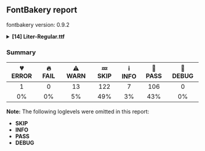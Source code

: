 ## FontBakery report

fontbakery version: 0.9.2

<details><summary><b>[14] Liter-Regular.ttf</b></summary><div><details><summary>💔 <b>ERROR:</b> Ensure soft_dotted characters lose their dot when combined with marks that replace the dot. (<a href="https://font-bakery.readthedocs.io/en/stable/fontbakery/profiles/<Section: Shaping Checks>.html#com.google.fonts/check/soft_dotted">com.google.fonts/check/soft_dotted</a>)</summary><div>


* 💔 **ERROR** Failed with ModuleNotFoundError: No module named 'shaperglot'
</div></details><details><summary>⚠ <b>WARN:</b> Checking OS/2 achVendID. (<a href="https://font-bakery.readthedocs.io/en/stable/fontbakery/profiles/googlefonts.html#com.google.fonts/check/vendor_id">com.google.fonts/check/vendor_id</a>)</summary><div>


* ⚠ **WARN** OS/2 VendorID value 'NONE' is not yet recognized. If you registered it recently, then it's safe to ignore this warning message. Otherwise, you should set it to your own unique 4 character code, and register it with Microsoft at https://www.microsoft.com/typography/links/vendorlist.aspx
 [code: unknown]
</div></details><details><summary>⚠ <b>WARN:</b> Check for codepoints not covered by METADATA subsets. (<a href="https://font-bakery.readthedocs.io/en/stable/fontbakery/profiles/googlefonts.html#com.google.fonts/check/metadata/unreachable_subsetting">com.google.fonts/check/metadata/unreachable_subsetting</a>)</summary><div>


* ⚠ **WARN** The following codepoints supported by the font are not covered by
    any subsets defined in the font's metadata file, and will never
    be served. You can solve this by either manually adding additional
    subset declarations to METADATA.pb, or by editing the glyphset
    definitions.

 * U+02C7 CARON: try adding one of: yi, tifinagh, canadian-aboriginal
 * U+02D8 BREVE: try adding one of: yi, canadian-aboriginal
 * U+02D9 DOT ABOVE: try adding one of: yi, canadian-aboriginal
 * U+02DB OGONEK: try adding one of: yi, canadian-aboriginal
 * U+02DD DOUBLE ACUTE ACCENT: not included in any glyphset definition
 * U+0302 COMBINING CIRCUMFLEX ACCENT: try adding one of: coptic, cherokee, math, tifinagh
 * U+0306 COMBINING BREVE: try adding one of: old-permic, tifinagh
 * U+0307 COMBINING DOT ABOVE: try adding one of: coptic, old-permic, tai-le, canadian-aboriginal, malayalam, syriac, math, tifinagh
 * U+030A COMBINING RING ABOVE: try adding syriac
 * U+030B COMBINING DOUBLE ACUTE ACCENT: try adding one of: cherokee, osage
 * U+030C COMBINING CARON: try adding one of: cherokee, tai-le
 * U+0312 COMBINING TURNED COMMA ABOVE: not included in any glyphset definition
 * U+0326 COMBINING COMMA BELOW: not included in any glyphset definition
 * U+0327 COMBINING CEDILLA: not included in any glyphset definition
 * U+0328 COMBINING OGONEK: not included in any glyphset definition
 * U+0335 COMBINING SHORT STROKE OVERLAY: not included in any glyphset definition
 * U+0336 COMBINING LONG STROKE OVERLAY: not included in any glyphset definition
 * U+0337 COMBINING SHORT SOLIDUS OVERLAY: not included in any glyphset definition
 * U+0338 COMBINING LONG SOLIDUS OVERLAY: not included in any glyphset definition
 * U+0384 GREEK TONOS: try adding greek

Or you can add the above codepoints to one of the subsets supported by the font: `cyrillic`, `latin`, `latin-ext` [code: unreachable-subsetting]
</div></details><details><summary>⚠ <b>WARN:</b> Ensure fonts have ScriptLangTags declared on the 'meta' table. (<a href="https://font-bakery.readthedocs.io/en/stable/fontbakery/profiles/googlefonts.html#com.google.fonts/check/meta/script_lang_tags">com.google.fonts/check/meta/script_lang_tags</a>)</summary><div>


* ⚠ **WARN** This font file does not have a 'meta' table. [code: lacks-meta-table]
</div></details><details><summary>⚠ <b>WARN:</b> Check font contains no unreachable glyphs (<a href="https://font-bakery.readthedocs.io/en/stable/fontbakery/profiles/universal.html#com.google.fonts/check/unreachable_glyphs">com.google.fonts/check/unreachable_glyphs</a>)</summary><div>


* ⚠ **WARN** The following glyphs could not be reached by codepoint or substitution rules:

	- brevecombcy

	- uni030C.alt
 [code: unreachable-glyphs]
</div></details><details><summary>⚠ <b>WARN:</b> Check if each glyph has the recommended amount of contours. (<a href="https://font-bakery.readthedocs.io/en/stable/fontbakery/profiles/universal.html#com.google.fonts/check/contour_count">com.google.fonts/check/contour_count</a>)</summary><div>


* ⚠ **WARN** This check inspects the glyph outlines and detects the total number of contours in each of them. The expected values are infered from the typical ammounts of contours observed in a large collection of reference font families. The divergences listed below may simply indicate a significantly different design on some of your glyphs. On the other hand, some of these may flag actual bugs in the font such as glyphs mapped to an incorrect codepoint. Please consider reviewing the design and codepoint assignment of these to make sure they are correct.

The following glyphs do not have the recommended number of contours:

	- Glyph name: Q	Contours detected: 1	Expected: 2

	- Glyph name: uni00AD	Contours detected: 1	Expected: 0

	- Glyph name: Eth	Contours detected: 3	Expected: 2

	- Glyph name: igrave	Contours detected: 1	Expected: 2

	- Glyph name: iacute	Contours detected: 1	Expected: 2

	- Glyph name: icircumflex	Contours detected: 1	Expected: 2

	- Glyph name: idieresis	Contours detected: 2	Expected: 3

	- Glyph name: aogonek	Contours detected: 3	Expected: 2

	- Glyph name: Dcroat	Contours detected: 3	Expected: 2

	- Glyph name: dcroat	Contours detected: 3	Expected: 2

	- Glyph name: eogonek	Contours detected: 3	Expected: 2

	- Glyph name: hbar	Contours detected: 2	Expected: 1

	- Glyph name: imacron	Contours detected: 1	Expected: 2

	- Glyph name: Lslash	Contours detected: 2	Expected: 1

	- Glyph name: lslash	Contours detected: 2	Expected: 1

	- Glyph name: Eng	Contours detected: 2	Expected: 1

	- Glyph name: OE	Contours detected: 3	Expected: 2

	- Glyph name: Uogonek	Contours detected: 2	Expected: 1

	- Glyph name: uogonek	Contours detected: 2	Expected: 1

	- Glyph name: uni0409	Contours detected: 3	Expected: 2

	- Glyph name: uni040A	Contours detected: 3	Expected: 2

	- Glyph name: uni0459	Contours detected: 3	Expected: 2

	- Glyph name: uni045A	Contours detected: 3	Expected: 2

	- Glyph name: Dcroat	Contours detected: 3	Expected: 2

	- Glyph name: Eng	Contours detected: 2	Expected: 1

	- Glyph name: Eth	Contours detected: 3	Expected: 2

	- Glyph name: Lslash	Contours detected: 2	Expected: 1

	- Glyph name: OE	Contours detected: 3	Expected: 2

	- Glyph name: Q	Contours detected: 1	Expected: 2

	- Glyph name: Uogonek	Contours detected: 2	Expected: 1

	- Glyph name: aogonek	Contours detected: 3	Expected: 2

	- Glyph name: dcroat	Contours detected: 3	Expected: 2

	- Glyph name: eogonek	Contours detected: 3	Expected: 2

	- Glyph name: hbar	Contours detected: 2	Expected: 1

	- Glyph name: iacute	Contours detected: 1	Expected: 2

	- Glyph name: icircumflex	Contours detected: 1	Expected: 2

	- Glyph name: idieresis	Contours detected: 2	Expected: 3

	- Glyph name: igrave	Contours detected: 1	Expected: 2

	- Glyph name: imacron	Contours detected: 1	Expected: 2

	- Glyph name: lslash	Contours detected: 2	Expected: 1

	- Glyph name: uni00AD	Contours detected: 1	Expected: 0

	- Glyph name: uni0409	Contours detected: 3	Expected: 2

	- Glyph name: uni040A	Contours detected: 3	Expected: 2

	- Glyph name: uni0459	Contours detected: 3	Expected: 2

	- Glyph name: uni045A	Contours detected: 3	Expected: 2

	- Glyph name: uogonek	Contours detected: 2	Expected: 1
 [code: contour-count]
</div></details><details><summary>⚠ <b>WARN:</b> Does the font contain a soft hyphen? (<a href="https://font-bakery.readthedocs.io/en/stable/fontbakery/profiles/universal.html#com.google.fonts/check/soft_hyphen">com.google.fonts/check/soft_hyphen</a>)</summary><div>


* ⚠ **WARN** This font has a 'Soft Hyphen' character. [code: softhyphen]
</div></details><details><summary>⚠ <b>WARN:</b> Check math signs have the same width. (<a href="https://font-bakery.readthedocs.io/en/stable/fontbakery/profiles/universal.html#com.google.fonts/check/math_signs_width">com.google.fonts/check/math_signs_width</a>)</summary><div>


* ⚠ **WARN** The most common width is 554 among a set of 2 math glyphs.
The following math glyphs have a different width, though:

Width = 594:
plus

Width = 491:
less

Width = 574:
equal

Width = 501:
greater

Width = 588:
multiply
 [code: width-outliers]
</div></details><details><summary>⚠ <b>WARN:</b> Check accent of Lcaron, dcaron, lcaron, tcaron (derived from com.google.fonts/check/alt_caron) (<a href="https://font-bakery.readthedocs.io/en/stable/fontbakery/profiles/universal.html#com.google.fonts/check/alt_caron">com.google.fonts/check/alt_caron</a>)</summary><div>


* ⚠ **WARN** dcaron is decomposed and therefore could not be checked. Please check manually. [code: decomposed-outline]
</div></details><details><summary>⚠ <b>WARN:</b> Are there any misaligned on-curve points? (<a href="https://font-bakery.readthedocs.io/en/stable/fontbakery/profiles/<Section: Outline Correctness Checks>.html#com.google.fonts/check/outline_alignment_miss">com.google.fonts/check/outline_alignment_miss</a>)</summary><div>


* ⚠ **WARN** The following glyphs have on-curve points which have potentially incorrect y coordinates:

	* numbersign (U+0023): X=427.0,Y=1.0 (should be at baseline 0?)

	* numbersign (U+0023): X=341.0,Y=1.0 (should be at baseline 0?)

	* numbersign (U+0023): X=182.0,Y=1.0 (should be at baseline 0?)

	* numbersign (U+0023): X=96.0,Y=1.0 (should be at baseline 0?)

	* parenleft (U+0028): X=163.0,Y=1.5 (should be at baseline 0?)

	* parenright (U+0029): X=221.0,Y=1.5 (should be at baseline 0?)

	* a (U+0061): X=285.5,Y=1.0 (should be at baseline 0?)

	* y (U+0079): X=221.0,Y=2.0 (should be at baseline 0?)

	* sterling (U+00A3): X=526.0,Y=2.0 (should be at baseline 0?)

	* copyright (U+00A9): X=570.0,Y=1.5 (should be at baseline 0?)

	* copyright (U+00A9): X=313.5,Y=1.5 (should be at baseline 0?)

	* ordfeminine (U+00AA): X=285.5,Y=1.0 (should be at baseline 0?)

	* questiondown (U+00BF): X=334.0,Y=1.0 (should be at baseline 0?)

	* agrave (U+00E0): X=285.5,Y=1.0 (should be at baseline 0?)

	* aacute (U+00E1): X=285.5,Y=1.0 (should be at baseline 0?)

	* acircumflex (U+00E2): X=285.5,Y=1.0 (should be at baseline 0?)

	* atilde (U+00E3): X=285.5,Y=1.0 (should be at baseline 0?)

	* adieresis (U+00E4): X=285.5,Y=1.0 (should be at baseline 0?)

	* aring (U+00E5): X=285.5,Y=1.0 (should be at baseline 0?)

	* eth (U+00F0): X=250.5,Y=700.5 (should be at cap-height 700?)

	* ntilde (U+00F1): X=354.0,Y=699.5 (should be at cap-height 700?)

	* otilde (U+00F5): X=361.0,Y=699.5 (should be at cap-height 700?)

	* oslash (U+00F8): X=191.5,Y=1.0 (should be at baseline 0?)

	* yacute (U+00FD): X=221.0,Y=2.0 (should be at baseline 0?)

	* ydieresis (U+00FF): X=221.0,Y=2.0 (should be at baseline 0?)

	* amacron (U+0101): X=285.5,Y=1.0 (should be at baseline 0?)

	* abreve (U+0103): X=285.5,Y=1.0 (should be at baseline 0?)

	* aogonek (U+0105): X=285.5,Y=1.0 (should be at baseline 0?)

	* dcaron (U+010F): X=682.0,Y=701.0 (should be at cap-height 700?)

	* Lcaron (U+013D): X=403.0,Y=699.0 (should be at cap-height 700?)

	* Lcaron (U+013D): X=517.0,Y=699.0 (should be at cap-height 700?)

	* OE (U+0152): X=1044.0,Y=1.0 (should be at baseline 0?)

	* OE (U+0152): X=598.0,Y=1.0 (should be at baseline 0?)

	* OE (U+0152): X=598.0,Y=701.0 (should be at cap-height 700?)

	* OE (U+0152): X=1044.0,Y=701.0 (should be at cap-height 700?)

	* ycircumflex (U+0177): X=221.0,Y=2.0 (should be at baseline 0?)

	* uni02BC (U+02BC): X=148.0,Y=698.0 (should be at cap-height 700?)

	* uni02BC (U+02BC): X=262.0,Y=698.0 (should be at cap-height 700?)

	* tildecomb (U+0303): X=198.5,Y=701.0 (should be at cap-height 700?)

	* uni0402 (U+0402): X=345.0,Y=2.0 (should be at baseline 0?)

	* uni0409 (U+0409): X=36.0,Y=-2.0 (should be at baseline 0?)

	* uni0409 (U+0409): X=10.0,Y=-2.0 (should be at baseline 0?)

	* uni041B (U+041B): X=36.0,Y=-2.0 (should be at baseline 0?)

	* uni041B (U+041B): X=10.0,Y=-2.0 (should be at baseline 0?)

	* uni0430 (U+0430): X=285.5,Y=1.0 (should be at baseline 0?)

	* uni0431 (U+0431): X=294.0,Y=698.0 (should be at cap-height 700?)

	* uni043B (U+043B): X=36.0,Y=-2.0 (should be at baseline 0?)

	* uni043B (U+043B): X=12.0,Y=-2.0 (should be at baseline 0?)

	* uni0443 (U+0443): X=221.0,Y=2.0 (should be at baseline 0?)

	* uni0459 (U+0459): X=36.0,Y=-2.0 (should be at baseline 0?)

	* uni0459 (U+0459): X=12.0,Y=-2.0 (should be at baseline 0?)

	* uni045E (U+045E): X=221.0,Y=2.0 (should be at baseline 0?)

	* uni1E9E (U+1E9E): X=277.0,Y=1.0 (should be at baseline 0?)

	* ygrave (U+1EF3): X=221.0,Y=2.0 (should be at baseline 0?) [code: found-misalignments]
</div></details><details><summary>⚠ <b>WARN:</b> Are any segments inordinately short? (<a href="https://font-bakery.readthedocs.io/en/stable/fontbakery/profiles/<Section: Outline Correctness Checks>.html#com.google.fonts/check/outline_short_segments">com.google.fonts/check/outline_short_segments</a>)</summary><div>


* ⚠ **WARN** The following glyphs have segments which seem very short:

	* ampersand (U+0026) contains a short segment B<<217.5,389.0>-<224.0,393.0>-<228.0,394.0>>

	* four (U+0034) contains a short segment L<<382.0,620.0>--<376.0,620.0>>

	* M (U+004D) contains a short segment L<<446.0,118.0>--<448.0,118.0>>

	* M (U+004D) contains a short segment L<<174.0,544.0>--<170.0,544.0>>

	* Q (U+0051) contains a short segment B<<513.0,22.0>-<525.0,28.0>-<536.0,35.0>>

	* a (U+0061) contains a short segment L<<374.0,63.0>--<372.0,63.0>>

	* b (U+0062) contains a short segment L<<148.0,452.0>--<150.0,452.0>>

	* d (U+0064) contains a short segment L<<432.0,66.0>--<430.0,66.0>>

	* e (U+0065) contains a short segment L<<128.0,236.0>--<128.0,234.0>>

	* g (U+0067) contains a short segment L<<428.0,72.0>--<424.0,72.0>>

	* h (U+0068) contains a short segment L<<150.0,464.0>--<152.0,464.0>>

	* m (U+006D) contains a short segment L<<468.0,334.0>--<468.0,334.0>>

	* m (U+006D) contains a short segment B<<468.0,334.0>-<468.0,332.0>-<468.0,330.0>>

	* n (U+006E) contains a short segment L<<150.0,464.0>--<152.0,464.0>>

	* p (U+0070) contains a short segment L<<146.0,453.0>--<148.0,453.0>>

	* q (U+0071) contains a short segment L<<429.0,68.0>--<427.0,68.0>>

	* r (U+0072) contains a short segment L<<146.0,433.0>--<148.0,433.0>>

	* u (U+0075) contains a short segment L<<398.0,56.0>--<396.0,56.0>>

	* section (U+00A7) contains a short segment L<<203.0,403.0>--<201.0,403.0>>

	* ordfeminine (U+00AA) contains a short segment L<<374.0,63.0>--<372.0,63.0>>

	* AE (U+00C6) contains a short segment L<<470.0,602.0>--<465.0,602.0>>

	* agrave (U+00E0) contains a short segment L<<374.0,63.0>--<372.0,63.0>>

	* aacute (U+00E1) contains a short segment L<<374.0,63.0>--<372.0,63.0>>

	* acircumflex (U+00E2) contains a short segment L<<374.0,63.0>--<372.0,63.0>>

	* atilde (U+00E3) contains a short segment L<<374.0,63.0>--<372.0,63.0>>

	* adieresis (U+00E4) contains a short segment L<<374.0,63.0>--<372.0,63.0>>

	* aring (U+00E5) contains a short segment L<<374.0,63.0>--<372.0,63.0>>

	* ae (U+00E6) contains a short segment L<<459.0,236.0>--<459.0,234.0>>

	* egrave (U+00E8) contains a short segment L<<128.0,236.0>--<128.0,234.0>>

	* eacute (U+00E9) contains a short segment L<<128.0,236.0>--<128.0,234.0>>

	* ecircumflex (U+00EA) contains a short segment L<<128.0,236.0>--<128.0,234.0>>

	* edieresis (U+00EB) contains a short segment L<<128.0,236.0>--<128.0,234.0>>

	* ntilde (U+00F1) contains a short segment L<<150.0,464.0>--<152.0,464.0>>

	* ugrave (U+00F9) contains a short segment L<<398.0,56.0>--<396.0,56.0>>

	* uacute (U+00FA) contains a short segment L<<398.0,56.0>--<396.0,56.0>>

	* ucircumflex (U+00FB) contains a short segment L<<398.0,56.0>--<396.0,56.0>>

	* udieresis (U+00FC) contains a short segment L<<398.0,56.0>--<396.0,56.0>>

	* thorn (U+00FE) contains a short segment L<<146.0,453.0>--<148.0,453.0>>

	* amacron (U+0101) contains a short segment L<<374.0,63.0>--<372.0,63.0>>

	* abreve (U+0103) contains a short segment L<<374.0,63.0>--<372.0,63.0>>

	* aogonek (U+0105) contains a short segment L<<374.0,63.0>--<372.0,63.0>>

	* dcaron (U+010F) contains a short segment L<<432.0,66.0>--<430.0,66.0>>

	* dcroat (U+0111) contains a short segment L<<432.0,66.0>--<430.0,66.0>>

	* emacron (U+0113) contains a short segment L<<128.0,236.0>--<128.0,234.0>>

	* edotaccent (U+0117) contains a short segment L<<128.0,236.0>--<128.0,234.0>>

	* eogonek (U+0119) contains a short segment L<<128.0,236.0>--<128.0,234.0>>

	* ecaron (U+011B) contains a short segment L<<128.0,236.0>--<128.0,234.0>>

	* gbreve (U+011F) contains a short segment L<<428.0,72.0>--<424.0,72.0>>

	* gdotaccent (U+0121) contains a short segment L<<428.0,72.0>--<424.0,72.0>>

	* uni0123 (U+0123) contains a short segment L<<428.0,72.0>--<424.0,72.0>>

	* hbar (U+0127) contains a short segment L<<150.0,464.0>--<152.0,464.0>>

	* nacute (U+0144) contains a short segment L<<150.0,464.0>--<152.0,464.0>>

	* uni0146 (U+0146) contains a short segment L<<150.0,464.0>--<152.0,464.0>>

	* ncaron (U+0148) contains a short segment L<<150.0,464.0>--<152.0,464.0>>

	* eng (U+014B) contains a short segment L<<150.0,464.0>--<152.0,464.0>>

	* oe (U+0153) contains a short segment L<<522.0,236.0>--<522.0,234.0>>

	* racute (U+0155) contains a short segment L<<146.0,433.0>--<148.0,433.0>>

	* uni0157 (U+0157) contains a short segment L<<146.0,433.0>--<148.0,433.0>>

	* rcaron (U+0159) contains a short segment L<<146.0,433.0>--<148.0,433.0>>

	* umacron (U+016B) contains a short segment L<<398.0,56.0>--<396.0,56.0>>

	* ubreve (U+016D) contains a short segment L<<398.0,56.0>--<396.0,56.0>>

	* uring (U+016F) contains a short segment L<<398.0,56.0>--<396.0,56.0>>

	* uhungarumlaut (U+0171) contains a short segment L<<398.0,56.0>--<396.0,56.0>>

	* uogonek (U+0173) contains a short segment L<<398.0,56.0>--<396.0,56.0>>

	* uni0402 (U+0402) contains a short segment L<<345.0,2.0>--<346.0,0.0>>

	* uni0402 (U+0402) contains a short segment L<<345.0,368.0>--<347.0,368.0>>

	* uni0409 (U+0409) contains a short segment L<<10.0,81.0>--<25.0,81.0>>

	* uni040B (U+040B) contains a short segment L<<345.0,379.0>--<346.0,379.0>>

	* uni041B (U+041B) contains a short segment L<<10.0,81.0>--<25.0,81.0>>

	* uni041C (U+041C) contains a short segment L<<446.0,118.0>--<448.0,118.0>>

	* uni041C (U+041C) contains a short segment L<<174.0,544.0>--<170.0,544.0>>

	* uni0430 (U+0430) contains a short segment L<<374.0,63.0>--<372.0,63.0>>

	* uni0435 (U+0435) contains a short segment L<<128.0,236.0>--<128.0,234.0>>

	* uni043B (U+043B) contains a short segment L<<12.0,76.0>--<26.0,76.0>>

	* uni043C (U+043C) contains a short segment L<<349.0,102.0>--<352.0,102.0>>

	* uni043C (U+043C) contains a short segment L<<147.0,377.0>--<144.0,377.0>>

	* uni0440 (U+0440) contains a short segment L<<146.0,453.0>--<148.0,453.0>>

	* uni0450 (U+0450) contains a short segment L<<128.0,236.0>--<128.0,234.0>>

	* uni0451 (U+0451) contains a short segment L<<128.0,236.0>--<128.0,234.0>>

	* uni0452 (U+0452) contains a short segment L<<256.0,464.0>--<258.0,464.0>>

	* uni0452 (U+0452) contains a short segment L<<420.0,-114.0>--<440.0,-114.0>>

	* uni0459 (U+0459) contains a short segment L<<12.0,76.0>--<26.0,76.0>>

	* uni045B (U+045B) contains a short segment L<<256.0,464.0>--<258.0,464.0>>

	* Euro (U+20AC) contains a short segment B<<124.0,352.0>-<124.0,365.0>-<125.0,377.0>>

	* Euro (U+20AC) contains a short segment B<<209.0,377.0>-<209.0,365.0>-<209.0,352.0>>

	* trademark (U+2122) contains a short segment L<<546.0,418.0>--<548.0,418.0>>

	* trademark (U+2122) contains a short segment L<<408.0,632.0>--<406.0,632.0>> [code: found-short-segments]
</div></details><details><summary>⚠ <b>WARN:</b> Do any segments have colinear vectors? (<a href="https://font-bakery.readthedocs.io/en/stable/fontbakery/profiles/<Section: Outline Correctness Checks>.html#com.google.fonts/check/outline_colinear_vectors">com.google.fonts/check/outline_colinear_vectors</a>)</summary><div>


* ⚠ **WARN** The following glyphs have colinear vectors:

	* section (U+00A7): L<<208.0,224.0>--<321.0,204.0>> -> L<<321.0,204.0>--<329.0,202.0>> [code: found-colinear-vectors]
</div></details><details><summary>⚠ <b>WARN:</b> Do outlines contain any semi-vertical or semi-horizontal lines? (<a href="https://font-bakery.readthedocs.io/en/stable/fontbakery/profiles/<Section: Outline Correctness Checks>.html#com.google.fonts/check/outline_semi_vertical">com.google.fonts/check/outline_semi_vertical</a>)</summary><div>


* ⚠ **WARN** The following glyphs have semi-vertical/semi-horizontal lines:

	* AE (U+00C6): L<<470.0,186.0>--<228.0,187.0>>

	* Eng (U+014A): L<<559.0,358.0>--<557.0,700.0>>

	* Eng (U+014A): L<<86.0,0.0>--<87.0,700.0>>

	* M (U+004D): L<<716.0,0.0>--<718.0,332.0>>

	* N (U+004E): L<<559.0,358.0>--<557.0,700.0>>

	* N (U+004E): L<<86.0,0.0>--<87.0,700.0>>

	* Nacute (U+0143): L<<559.0,358.0>--<557.0,700.0>>

	* Nacute (U+0143): L<<86.0,0.0>--<87.0,700.0>>

	* Ncaron (U+0147): L<<559.0,358.0>--<557.0,700.0>>

	* Ncaron (U+0147): L<<86.0,0.0>--<87.0,700.0>>

	* Ntilde (U+00D1): L<<559.0,358.0>--<557.0,700.0>>

	* Ntilde (U+00D1): L<<86.0,0.0>--<87.0,700.0>>

	* divide (U+00F7): L<<37.0,349.0>--<516.0,350.0>>

	* dotlessi (U+0131): L<<76.0,0.0>--<75.0,520.0>>

	* equal (U+003D): L<<47.0,248.0>--<526.0,249.0>>

	* equal (U+003D): L<<47.0,442.0>--<526.0,443.0>>

	* i (U+0069): L<<78.0,0.0>--<77.0,520.0>>

	* ij (U+0133): L<<78.0,0.0>--<77.0,520.0>>

	* iogonek (U+012F): L<<156.0,0.0>--<155.0,520.0>>

	* l (U+006C): L<<76.0,0.0>--<75.0,733.0>>

	* lacute (U+013A): L<<76.0,0.0>--<75.0,733.0>>

	* lcaron (U+013E): L<<76.0,0.0>--<75.0,733.0>>

	* lslash (U+0142): L<<76.0,0.0>--<75.0,733.0>>

	* minus (U+2212): L<<37.0,349.0>--<516.0,350.0>>

	* p (U+0070): L<<148.0,68.0>--<150.0,-200.0>>

	* q (U+0071): L<<427.0,-200.0>--<429.0,68.0>>

	* sterling (U+00A3): L<<206.0,82.0>--<526.0,84.0>>

	* sterling (U+00A3): L<<526.0,2.0>--<50.0,0.0>>

	* thorn (U+00FE): L<<148.0,68.0>--<150.0,-200.0>>

	* uni013C (U+013C): L<<76.0,0.0>--<75.0,733.0>>

	* uni0145 (U+0145): L<<559.0,358.0>--<557.0,700.0>>

	* uni0145 (U+0145): L<<86.0,0.0>--<87.0,700.0>>

	* uni040D (U+040D): L<<176.0,700.0>--<174.0,358.0>>

	* uni040D (U+040D): L<<646.0,700.0>--<647.0,0.0>>

	* uni0418 (U+0418): L<<176.0,700.0>--<174.0,358.0>>

	* uni0418 (U+0418): L<<646.0,700.0>--<647.0,0.0>>

	* uni0419 (U+0419): L<<174.0,700.0>--<172.0,358.0>>

	* uni0419 (U+0419): L<<644.0,700.0>--<645.0,0.0>>

	* uni041C (U+041C): L<<716.0,0.0>--<718.0,332.0>>

	* uni0434 (U+0434): L<<414.0,78.0>--<416.0,444.0>>

	* uni0434 (U+0434): L<<502.0,520.0>--<500.0,78.0>>

	* uni0440 (U+0440): L<<148.0,68.0>--<150.0,-200.0>>

	* uni0442 (U+0442): L<<194.0,0.0>--<196.0,444.0>>

	* uni0442 (U+0442): L<<282.0,444.0>--<280.0,0.0>>

	* uni0456 (U+0456): L<<76.0,0.0>--<75.0,520.0>>

	* uni1E9E (U+1E9E): L<<86.0,0.0>--<91.0,700.0>>

	* uni2116 (U+2116): L<<559.0,358.0>--<557.0,700.0>>

	* uni2116 (U+2116): L<<86.0,0.0>--<87.0,700.0>>

	* yen (U+00A5): L<<264.0,0.0>--<263.0,116.0>>

	* yen (U+00A5): L<<355.0,116.0>--<354.0,0.0>> [code: found-semi-vertical]
</div></details><details><summary>⚠ <b>WARN:</b> Ensure dotted circle glyph is present and can attach marks. (<a href="https://font-bakery.readthedocs.io/en/stable/fontbakery/profiles/<Section: Shaping Checks>.html#com.google.fonts/check/dotted_circle">com.google.fonts/check/dotted_circle</a>)</summary><div>


* ⚠ **WARN** No dotted circle glyph present [code: missing-dotted-circle]
</div></details><br></div></details>

### Summary

| 💔 ERROR | 🔥 FAIL | ⚠ WARN | 💤 SKIP | ℹ INFO | 🍞 PASS | 🔎 DEBUG |
|:-----:|:----:|:----:|:----:|:----:|:----:|:----:|
| 1 | 0 | 13 | 122 | 7 | 106 | 0 |
| 0% | 0% | 5% | 49% | 3% | 43% | 0% |

**Note:** The following loglevels were omitted in this report:
* **SKIP**
* **INFO**
* **PASS**
* **DEBUG**
